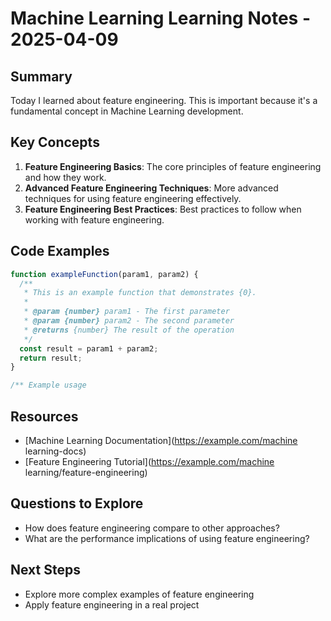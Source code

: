 # Machine Learning Learning Notes - 2025-04-09

## Summary

Today I learned about feature engineering. This is important because it's a fundamental concept in Machine Learning development.

## Key Concepts

1. **Feature Engineering Basics**: The core principles of feature engineering and how they work.
2. **Advanced Feature Engineering Techniques**: More advanced techniques for using feature engineering effectively.
3. **Feature Engineering Best Practices**: Best practices to follow when working with feature engineering.

## Code Examples

```javascript
function exampleFunction(param1, param2) {
  /**
   * This is an example function that demonstrates {0}.
   *
   * @param {number} param1 - The first parameter
   * @param {number} param2 - The second parameter
   * @returns {number} The result of the operation
   */
  const result = param1 + param2;
  return result;
}

/** Example usage

```

## Resources

- [Machine Learning Documentation](https://example.com/machine learning-docs)
- [Feature Engineering Tutorial](https://example.com/machine learning/feature-engineering)

## Questions to Explore

- How does feature engineering compare to other approaches?
- What are the performance implications of using feature engineering?

## Next Steps

- Explore more complex examples of feature engineering
- Apply feature engineering in a real project

